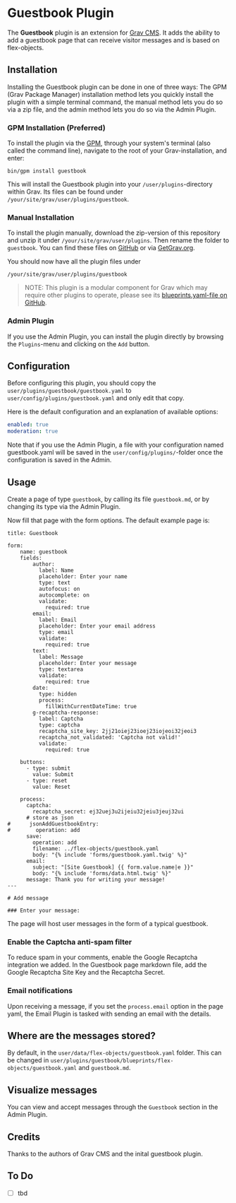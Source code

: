 # Guestbook Plugin

The **Guestbook** plugin is an extension for [Grav CMS](https://github.com/getgrav/grav). It adds the ability to add a guestbook page that can receive visitor messages and is based on flex-objects.

## Installation

Installing the Guestbook plugin can be done in one of three ways: The GPM (Grav Package Manager) installation method lets you quickly install the plugin with a simple terminal command, the manual method lets you do so via a zip file, and the admin method lets you do so via the Admin Plugin.

### GPM Installation (Preferred)

To install the plugin via the [GPM](https://learn.getgrav.org/cli-console/grav-cli-gpm), through your system's terminal (also called the command line), navigate to the root of your Grav-installation, and enter:

    bin/gpm install guestbook

This will install the Guestbook plugin into your `/user/plugins`-directory within Grav. Its files can be found under `/your/site/grav/user/plugins/guestbook`.

### Manual Installation

To install the plugin manually, download the zip-version of this repository and unzip it under `/your/site/grav/user/plugins`. Then rename the folder to `guestbook`. You can find these files on [GitHub](https://github.com/pikim/grav-plugin-guestbook) or via [GetGrav.org](https://getgrav.org/downloads/plugins).

You should now have all the plugin files under

    /your/site/grav/user/plugins/guestbook
	
> NOTE: This plugin is a modular component for Grav which may require other plugins to operate, please see its [blueprints.yaml-file on GitHub](https://github.com/pikim/grav-plugin-guestbook/blob/main/blueprints.yaml).

### Admin Plugin

If you use the Admin Plugin, you can install the plugin directly by browsing the `Plugins`-menu and clicking on the `Add` button.

## Configuration

Before configuring this plugin, you should copy the `user/plugins/guestbook/guestbook.yaml` to `user/config/plugins/guestbook.yaml` and only edit that copy.

Here is the default configuration and an explanation of available options:

```yaml
enabled: true
moderation: true
```

Note that if you use the Admin Plugin, a file with your configuration named guestbook.yaml will be saved in the `user/config/plugins/`-folder once the configuration is saved in the Admin.

## Usage

Create a page of type `guestbook`, by calling its file `guestbook.md`, or by changing its type via the Admin Plugin.

Now fill that page with the form options. The default example page is:

```
title: Guestbook

form:
    name: guestbook
    fields:
        author:
          label: Name
          placeholder: Enter your name
          type: text
          autofocus: on
          autocomplete: on
          validate:
            required: true
        email:
          label: Email
          placeholder: Enter your email address
          type: email
          validate:
            required: true
        text:
          label: Message
          placeholder: Enter your message
          type: textarea
          validate:
            required: true
        date:
          type: hidden
          process:
            fillWithCurrentDateTime: true
        g-recaptcha-response:
          label: Captcha
          type: captcha
          recaptcha_site_key: 2jj21oiej23ioej23iojeoi32jeoi3
          recaptcha_not_validated: 'Captcha not valid!'
          validate:
            required: true

    buttons:
      - type: submit
        value: Submit
      - type: reset
        value: Reset

    process:
      captcha:
        recaptcha_secret: ej32uej3u2ijeiu32jeiu3jeuj32ui
      # store as json
#      jsonAddGuestbookEntry:
#        operation: add
      save:
        operation: add
        filename: ../flex-objects/guestbook.yaml
        body: "{% include 'forms/guestbook.yaml.twig' %}"
      email:
        subject: "[Site Guestbook] {{ form.value.name|e }}"
        body: "{% include 'forms/data.html.twig' %}"
      message: Thank you for writing your message!
---

# Add message

### Enter your message:
```

The page will host user messages in the form of a typical guestbook.

### Enable the Captcha anti-spam filter

To reduce spam in your comments, enable the Google Recaptcha integration we added. In the Guestbook page markdown file, add the Google Recaptcha Site Key and the Recaptcha Secret.

### Email notifications

Upon receiving a message, if you set the `process.email` option in the page yaml, the Email Plugin is tasked with sending an email with the details.

## Where are the messages stored?

By default, in the `user/data/flex-objects/guestbook.yaml` folder. This can be changed in `user/plugins/guestbook/blueprints/flex-objects/guestbook.yaml` and `guestbook.md`.

## Visualize messages

You can view and accept messages through the `Guestbook` section in the Admin Plugin.

## Credits

Thanks to the authors of Grav CMS and the inital guestbook plugin.

## To Do

- [ ] tbd

